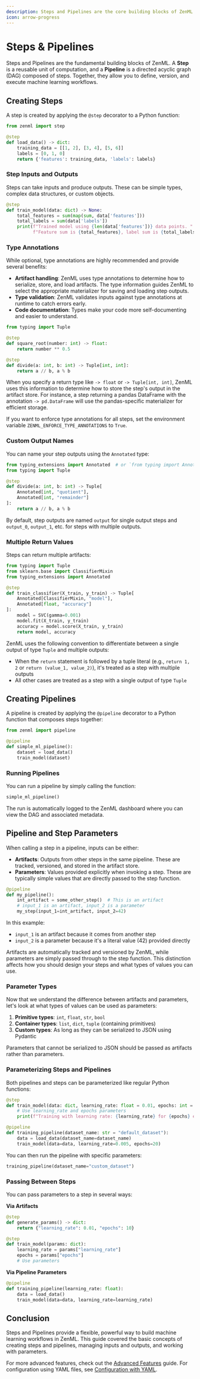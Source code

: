 ```yaml
---
description: Steps and Pipelines are the core building blocks of ZenML
icon: arrow-progress
---
```


# Steps & Pipelines

Steps and Pipelines are the fundamental building blocks of ZenML. A **Step** is a reusable unit of computation, and a **Pipeline** is a directed acyclic graph (DAG) composed of steps. Together, they allow you to define, version, and execute machine learning workflows.

## Creating Steps

A step is created by applying the `@step` decorator to a Python function:

```python
from zenml import step

@step
def load_data() -> dict:
    training_data = [[1, 2], [3, 4], [5, 6]]
    labels = [0, 1, 0]
    return {'features': training_data, 'labels': labels}
```

### Step Inputs and Outputs

Steps can take inputs and produce outputs. These can be simple types, complex data structures, or custom objects.

```python
@step
def train_model(data: dict) -> None:
    total_features = sum(map(sum, data['features']))
    total_labels = sum(data['labels'])
    print(f"Trained model using {len(data['features'])} data points. "
          f"Feature sum is {total_features}, label sum is {total_labels}")
```

### Type Annotations

While optional, type annotations are highly recommended and provide several benefits:

* **Artifact handling**: ZenML uses type annotations to determine how to serialize, store, and load artifacts. The type information guides ZenML to select the appropriate materializer for saving and loading step outputs.
* **Type validation**: ZenML validates inputs against type annotations at runtime to catch errors early.
* **Code documentation**: Types make your code more self-documenting and easier to understand.

```python
from typing import Tuple

@step
def square_root(number: int) -> float:
    return number ** 0.5

@step
def divide(a: int, b: int) -> Tuple[int, int]:
    return a // b, a % b
```

When you specify a return type like `-> float` or `-> Tuple[int, int]`, ZenML uses this information to determine how to store the step's output in the artifact store. For instance, a step returning a pandas DataFrame with the annotation `-> pd.DataFrame` will use the pandas-specific materializer for efficient storage.

If you want to enforce type annotations for all steps, set the environment variable `ZENML_ENFORCE_TYPE_ANNOTATIONS` to `True`.

### Custom Output Names

You can name your step outputs using the `Annotated` type:

```python
from typing_extensions import Annotated  # or `from typing import Annotated` on Python 3.9+
from typing import Tuple

@step
def divide(a: int, b: int) -> Tuple[
    Annotated[int, "quotient"],
    Annotated[int, "remainder"]
]:
    return a // b, a % b
```

By default, step outputs are named `output` for single output steps and `output_0`, `output_1`, etc. for steps with multiple outputs.

### Multiple Return Values

Steps can return multiple artifacts:

```python
from typing import Tuple
from sklearn.base import ClassifierMixin
from typing_extensions import Annotated

@step
def train_classifier(X_train, y_train) -> Tuple[
    Annotated[ClassifierMixin, "model"],
    Annotated[float, "accuracy"]
]:
    model = SVC(gamma=0.001)
    model.fit(X_train, y_train)
    accuracy = model.score(X_train, y_train)
    return model, accuracy
```

ZenML uses the following convention to differentiate between a single output of type `Tuple` and multiple outputs:

* When the `return` statement is followed by a tuple literal (e.g., `return 1, 2` or `return (value_1, value_2)`), it's treated as a step with multiple outputs
* All other cases are treated as a step with a single output of type `Tuple`

## Creating Pipelines

A pipeline is created by applying the `@pipeline` decorator to a Python function that composes steps together:

```python
from zenml import pipeline

@pipeline
def simple_ml_pipeline():
    dataset = load_data()
    train_model(dataset)
```

### Running Pipelines

You can run a pipeline by simply calling the function:

```python
simple_ml_pipeline()
```

The run is automatically logged to the ZenML dashboard where you can view the DAG and associated metadata.

## Pipeline and Step Parameters

When calling a step in a pipeline, inputs can be either:

* **Artifacts**: Outputs from other steps in the same pipeline. These are tracked, versioned, and stored in the artifact store.
* **Parameters**: Values provided explicitly when invoking a step. These are typically simple values that are directly passed to the step function.

```python
@pipeline
def my_pipeline():
    int_artifact = some_other_step()  # This is an artifact
    # input_1 is an artifact, input_2 is a parameter
    my_step(input_1=int_artifact, input_2=42)
```

In this example:

* `input_1` is an artifact because it comes from another step
* `input_2` is a parameter because it's a literal value (42) provided directly

Artifacts are automatically tracked and versioned by ZenML, while parameters are simply passed through to the step function. This distinction affects how you should design your steps and what types of values you can use.

### Parameter Types

Now that we understand the difference between artifacts and parameters, let's look at what types of values can be used as parameters:

1. **Primitive types**: `int`, `float`, `str`, `bool`
2. **Container types**: `list`, `dict`, `tuple` (containing primitives)
3. **Custom types**: As long as they can be serialized to JSON using Pydantic

Parameters that cannot be serialized to JSON should be passed as artifacts rather than parameters.

### Parameterizing Steps and Pipelines

Both pipelines and steps can be parameterized like regular Python functions:

```python
@step
def train_model(data: dict, learning_rate: float = 0.01, epochs: int = 10) -> None:
    # Use learning_rate and epochs parameters
    print(f"Training with learning rate: {learning_rate} for {epochs} epochs")

@pipeline
def training_pipeline(dataset_name: str = "default_dataset"):
    data = load_data(dataset_name=dataset_name)
    train_model(data=data, learning_rate=0.005, epochs=20)
```

You can then run the pipeline with specific parameters:

```python
training_pipeline(dataset_name="custom_dataset")
```

### Passing Between Steps

You can pass parameters to a step in several ways:

**Via Artifacts**

```python
@step
def generate_params() -> dict:
    return {"learning_rate": 0.01, "epochs": 10}

@step
def train_model(params: dict):
    learning_rate = params["learning_rate"]
    epochs = params["epochs"]
    # Use parameters
```

**Via Pipeline Parameters**

```python
@pipeline
def training_pipeline(learning_rate: float):
    data = load_data()
    train_model(data=data, learning_rate=learning_rate)
```

## Conclusion

Steps and Pipelines provide a flexible, powerful way to build machine learning workflows in ZenML. This guide covered the basic concepts of creating steps and pipelines, managing inputs and outputs, and working with parameters.

For more advanced features, check out the [Advanced Features](advanced_features.md) guide. For configuration using YAML files, see [Configuration with YAML](configuration_with_yaml.md).
